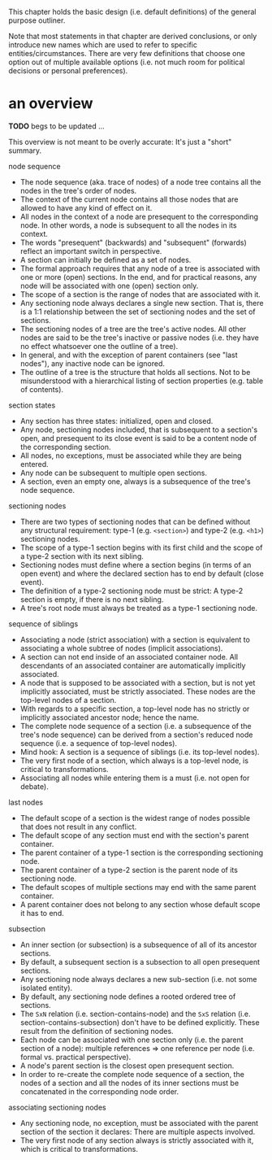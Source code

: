 
This chapter holds the basic design (i.e. default definitions)
of the general purpose outliner.

Note that most statements in that chapter are derived conclusions, or only
introduce new names which are used to refer to specific entities/circumstances.
There are very few definitions that choose one option out of multiple available
options (i.e. not much room for political decisions or personal preferences).

<!-- ======================================================================= -->
# an overview

**TODO**
begs to be updated ...

This overview is not meant to be overly accurate: It's just a "short" summary.

node sequence

* The node sequence (aka. trace of nodes) of a node tree contains all the
  nodes in the tree's order of nodes.
* The context of the current node contains all those nodes that are allowed to
  have any kind of effect on it.
* All nodes in the context of a node are presequent to the corresponding node.
  In other words, a node is subsequent to all the nodes in its context.
* The words "presequent" (backwards) and "subsequent" (forwards) reflect an
  important switch in perspective.
* A section can initially be defined as a set of nodes.
* The formal approach requires that any node of a tree is associated with one
  or more (open) sections. In the end, and for practical reasons, any node will
  be associated with one (open) section only.
* The scope of a section is the range of nodes that are associated with it.
* Any sectioning node always declares a single new section. That is, there is a
  1:1 relationship between the set of sectioning nodes and the set of sections.
* The sectioning nodes of a tree are the tree's active nodes. All other nodes
  are said to be the tree's inactive or passive nodes (i.e. they have no effect
  whatsoever one the outline of a tree).
* In general, and with the exception of parent containers (see "last nodes"),
  any inactive node can be ignored.
* The outline of a tree is the structure that holds all sections. Not to
  be misunderstood with a hierarchical listing of section properties (e.g.
  table of contents).

section states

* Any section has three states: initialized, open and closed.
* Any node, sectioning nodes included, that is subsequent to a section's open,
  and presequent to its close event is said to be a content node of the
  corresponding section.
* All nodes, no exceptions, must be associated while they are being entered.
* Any node can be subsequent to multiple open sections.
* A section, even an empty one, always is a subsequence of the tree's node
  sequence.

sectioning nodes

* There are two types of sectioning nodes that can be defined without any
  structural requirement: type-1 (e.g. `<section>`) and type-2 (e.g. `<h1>`)
  sectioning nodes.
* The scope of a type-1 section begins with its first child and the scope of
  a type-2 section with its next sibling.
* Sectioning nodes must define where a section begins (in terms of an open
  event) and where the declared section has to end by default (close event).
* The definition of a type-2 sectioning node must be strict:
  A type-2 section is empty, if there is no next sibling.
* A tree's root node must always be treated as a type-1 sectioning node.

sequence of siblings

* Associating a node (strict association) with a section is equivalent to
  associating a whole subtree of nodes (implicit associations).
* A section can not end inside of an associated container node. All descendants
  of an associated container are automatically implicitly associated.
* A node that is supposed to be associated with a section, but is not yet
  implicitly associated, must be strictly associated. These nodes are the
  top-level nodes of a section.
* With regards to a specific section, a top-level node has no strictly or
  implicitly associated ancestor node; hence the name.
* The complete node sequence of a section (i.e. a subsequence of the tree's
  node sequence) can be derived from a section's reduced node sequence (i.e.
  a sequence of top-level nodes).
* Mind hook: A section is a sequence of siblings (i.e. its top-level nodes).
* The very first node of a section, which always is a top-level node, is
  critical to transformations.
* Associating all nodes while entering them is a must
  (i.e. not open for debate).

last nodes

* The default scope of a section is the widest range of nodes possible that does
  not result in any conflict.
* The default scope of any section must end with the section's parent container.
* The parent container of a type-1 section is the corresponding sectioning node.
* The parent container of a type-2 section is the parent node of its sectioning
  node.
* The default scopes of multiple sections may end with the same parent container.
* A parent container does not belong to any section whose default scope it has
  to end.

subsection

* An inner section (or subsection) is a subsequence of all of its ancestor
  sections.
* By default, a subsequent section is a subsection to all open presequent
  sections.
* Any sectioning node always declares a new sub-section
  (i.e. not some isolated entity).
* By default, any sectioning node defines a rooted ordered tree of sections.
* The `SxN` relation (i.e. section-contains-node) and the `SxS` relation (i.e.
  section-contains-subsection) don't have to be defined explicitly.
  These result from the definition of sectioning nodes.
* Each node can be associated with one section only (i.e. the parent section
  of a node): multiple references => one reference per node (i.e. formal vs.
  practical perspective).
* A node's parent section is the closest open presequent section.
* In order to re-create the complete node sequence of a section, the nodes
  of a section and all the nodes of its inner sections must be concatenated
  in the corresponding node order.

associating sectioning nodes

* Any sectioning node, no exception, must be associated with the parent
  section of the section it declares: There are multiple aspects involved.
* The very first node of any section always is strictly associated with it,
  which is critical to transformations.
